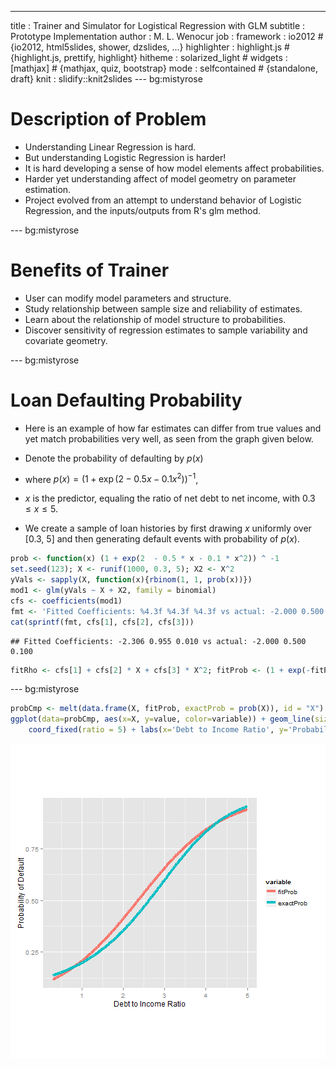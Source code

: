 ---
title       : Trainer and Simulator for Logistical Regression with GLM
subtitle    : Prototype Implementation
author      : M. L. Wenocur
job         : 
framework   : io2012        # {io2012, html5slides, shower, dzslides, ...}
highlighter : highlight.js  # {highlight.js, prettify, highlight}
hitheme     : solarized_light      # 
widgets     : [mathjax]            # {mathjax, quiz, bootstrap}
mode        : selfcontained # {standalone, draft}
knit        : slidify::knit2slides
---  bg:mistyrose
# Description of Problem

+ Understanding Linear Regression is hard. 
+ But understanding Logistic Regression is harder!
+ It is hard developing a sense of how model elements affect probabilities.
+ Harder yet understanding affect of model geometry on parameter estimation.
+ Project evolved from an attempt to understand behavior of Logistic Regression, and the inputs/outputs from R's glm method.

--- bg:mistyrose
 

# Benefits of Trainer
+ User can modify model parameters and structure.
+ Study relationship between sample size and reliability of estimates.
+ Learn about the relationship of model structure to probabilities.
+ Discover sensitivity of regression estimates to sample variability and covariate geometry.

---  bg:mistyrose

# Loan Defaulting Probability
+ Here is an example of how far estimates can differ from true values and yet match probabilities very well, as seen from the graph given below.

+ Denote the probability of defaulting by $p(x)$
 + where $p(x) = (1 + \exp(2 - 0.5x - 0.1x^2))^{-1}$,
 + $x$ is the predictor, equaling the ratio of net debt to net income, with  $0.3 \leq x \leq 5$.

+ We create a sample of loan histories by first drawing $x$ uniformly over [0.3, 5] and then generating default events with probability of $p(x)$.
 


```r
prob <- function(x) (1 + exp(2  - 0.5 * x - 0.1 * x^2)) ^ -1
set.seed(123); X <- runif(1000, 0.3, 5); X2 <- X^2
yVals <- sapply(X, function(x){rbinom(1, 1, prob(x))})
mod1 <- glm(yVals ~ X + X2, family = binomial)
cfs <- coefficients(mod1)
fmt <- 'Fitted Coefficients: %4.3f %4.3f %4.3f vs actual: -2.000 0.500 0.100'
cat(sprintf(fmt, cfs[1], cfs[2], cfs[3]))
```

```
## Fitted Coefficients: -2.306 0.955 0.010 vs actual: -2.000 0.500 0.100
```

```r
fitRho <- cfs[1] + cfs[2] * X + cfs[3] * X^2; fitProb <- (1 + exp(-fitRho))^-1
```

---  bg:mistyrose
 

```r
probCmp <- melt(data.frame(X, fitProb, exactProb = prob(X)), id = "X")
ggplot(data=probCmp, aes(x=X, y=value, color=variable)) + geom_line(size=1.5) + 
    coord_fixed(ratio = 5) + labs(x='Debt to Income Ratio', y='Probability of Default')
```

![plot of chunk settingUpGraphData](assets/fig/settingUpGraphData-1.png) 

